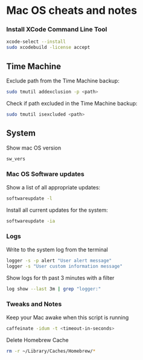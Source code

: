 # Mac OS cheats and notes


### Install XCode Command Line Tool
```bash
xcode-select --install
sudo xcodebuild -license accept
```
## Time Machine

Exclude path from the Time Machine backup:
```bash
sudo tmutil addexclusion -p <path>
```

Check if path excluded in the Time Machine backup:
```bash
sudo tmutil isexcluded <path>
```

## System

Show mac OS version
```bash
sw_vers
```

### Mac OS Software updates

Show a list of all appropriate updates:
```bash
softwareupdate -l
```

Install all current updates for the system:
```bash
softwareupdate -ia
```


### Logs

Write to the system log from the terminal
```bash
logger -s -p alert "User alert message"
logger -s "User custom information message"
```

Show logs for th past 3 minutes with a filter
```bash
log show --last 3m | grep "logger:"
```

### Tweaks and Notes

Keep your Mac awake when this script is running
```bash
caffeinate -idum -t <timeout-in-seconds>
```

Delete Homebrew Cache
```bash
rm -r ~/Library/Caches/Homebrew/*
```
